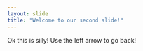 ```yaml
---
layout: slide
title: "Welcome to our second slide!"
---
```

Ok this is silly!
Use the left arrow to go back!
